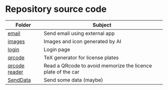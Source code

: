 # Repository source code

| Folder | Subject |
|---|---|
| [email](email)   | Send email using external app |
| [images](images) | Images and icon generated by AI |
| [login](login)   | Login page |
| [qrcode](qrcode) | TeX generator for license plates |
| [qrcode reader](qrcode-reader) | Read a QRcode to avoid memorize the licence plate of the car |
| [SendData](SendData) | Send some data (maybe) |
